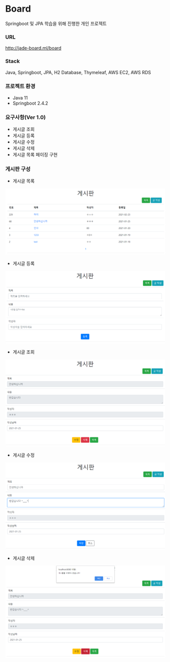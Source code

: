 # Board

Springboot 및 JPA 학습을 위해 진행한 개인 프로젝트

### URL
http://jade-board.ml/board

### Stack
Java, Springboot, JPA, H2 Database, Thymeleaf, AWS EC2, AWS RDS

### 프로젝트 환경
- Java 11
- Springboot 2.4.2

### 요구사항(Ver 1.0)
- 게시글 조회
- 게시글 등록
- 게시글 수정
- 게시글 삭제
- 게시글 목록 페이징 구현

### 게시판 구성

- 게시글 목록

<img src="README.assets/image-20210224223005340.png" alt="image-20210224223005340" style="zoom:80%;" />

- 게시글 등록

<img src="README.assets/image-20210224223137803.png" alt="image-20210224223137803" style="zoom:80%;" />

- 게시글 조회 

<img src="README.assets/image-20210224223354433.png" alt="image-20210224223354433" style="zoom:80%;" />

- 게시글 수정

<img src="README.assets/image-20210224223447495.png" alt="image-20210224223447495" style="zoom:80%;" />

- 게시글 삭제

![image-20210224223826335](README.assets/image-20210224223826335.png)